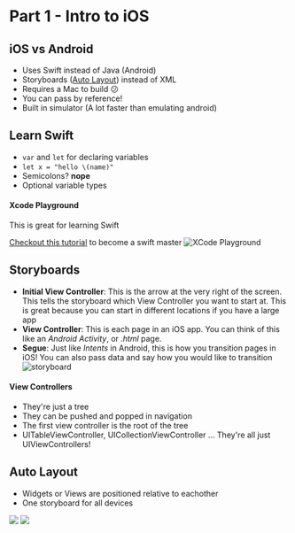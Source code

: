 # Part 1 - Intro to iOS

## iOS vs Android
- Uses Swift instead of Java (Android)
- Storyboards ([Auto Layout](https://www.raywenderlich.com/115440/auto-layout-tutorial-in-ios-9-part-1-getting-started-2)) instead of XML
- Requires a Mac to build 😕
- You can pass by reference!
- Built in simulator (A lot faster than emulating android)

## Learn Swift
- `var` and `let` for declaring variables
- `let x = "hello \(name)"`
- Semicolons? **nope**
- Optional variable types

#### Xcode Playground
This is great for learning Swift

[Checkout this tutorial](https://www.raywenderlich.com/category/swift) to become a swift master
![XCode Playground](http://static1.squarespace.com/static/53c5b554e4b0627010c57fff/t/54526f54e4b006b5a95b1825/1414688597586/)

## Storyboards
- **Initial View Controller**: This is the arrow at the very right of the screen. 
This tells the storyboard which View Controller you want to start at.
This is great because you can start in different locations if you have a large app
- **View Controller**: This is each page in an iOS app. You can think of this like an *Android Activity*, or *.html* page.
- **Segue**: Just like *Intents* in Android, this is how you transition pages in iOS! 
You can also pass data and say how you would like to transition
![storyboard](https://cdn5.raywenderlich.com/wp-content/uploads/2015/08/BeginningStoryboard.png)

#### View Controllers
- They're just a tree
- They can be pushed and popped in navigation
- The first view controller is the root of the tree
- UITableViewController, UICollectionViewController ... They're all just UIViewControllers!

## Auto Layout
- Widgets or Views are positioned relative to eachother
- One storyboard for all devices

![](https://cdn2.raywenderlich.com/wp-content/uploads/2014/11/autolayout-square-250x250.png)
![](https://cdn4.raywenderlich.com/wp-content/uploads/2014/12/Screen-Shot-2015-09-05-at-2.46.42-PM-700x389.png)
